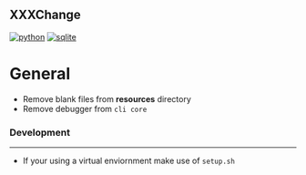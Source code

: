 ## XXXChange
[![python](https://img.shields.io/badge/MySQL-00000F?style=for-the-badge&logo=mysql&logoColor=whitexxx)]()
[![sqlite](https://img.shields.io/badge/SQLite-07405E?style=for-the-badge&logo=sqlite&logoColor=white)]()
# General
- Remove blank files from **resources** directory
- Remove debugger from `cli core`

### Development
---
- If your using a virtual enviornment make use of `setup.sh`
